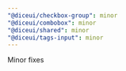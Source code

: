 ```yaml
---
"@diceui/checkbox-group": minor
"@diceui/combobox": minor
"@diceui/shared": minor
"@diceui/tags-input": minor
---
```


Minor fixes
